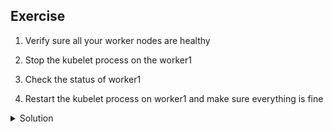 ## Exercise

1. Verify sure all your worker nodes are healthy

2. Stop the kubelet process on the worker1

3. Check the status of worker1

4. Restart the kubelet process on worker1 and make sure everything is fine

<details>
  <summary markdown="span">Solution</summary>

1. Verify sure all your worker nodes are healthy

List the nodes and make sure they all have the status Ready

```
k get no
```

Describe the worker nodes to get additional information

```
k describe node worker1
```

2. Stop the kubelet process on the worker1

First run a shell on worker1, then stop kubelet (it is managed by *systemd*)

```
sudo systemctl stop kubelet
```

Make sure it is correctly stopped

```
sudo systemctl status kubelet
```

3. Check the status of worker1

From the list of node, worker1 should appear in NotReady

```
k get no
```

Describing worker1 yoy should see the node as an unknown status (*NodeStatusUnknown*)

```
k describe node worker1
```

4. Restart the kubelet process on worker1 and make sure everything is now fine

First run a shell on worker1, then start kubelet

```
sudo systemctl start kubelet
```

Make sure it is correctly started

```
sudo systemctl status kubelet
```

Listing the node or describing *worker1* you should see everything is back to normal

</details>

